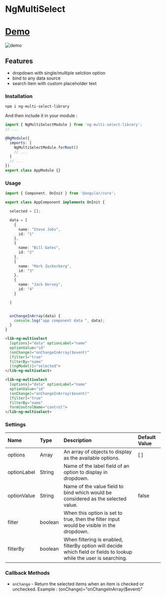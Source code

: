 # NgMultiSelect

# [Demo](https://ngmultiselect.000webhostapp.com)

![demo](https://i.ibb.co/HgG3Tp1/screenshot.png)


## Features

- dropdown with single/multiple selction option
- bind to any data source
- search item with custom placeholder text

### Installation

```
npm i ng-multi-select-library
```

And then include it in your module :

```ts
import { NgMultiSelectModule } from 'ng-multi-select-library';
// ...

@NgModule({
  imports: [
    NgMultiSelectModule.forRoot()
    // ...
  ]
  // ...
})
export class AppModule {}
```

### Usage

```ts
import { Component, OnInit } from '@angular/core';

export class AppComponent implements OnInit {

  selected = [];

  data = [
    {
      name: "Steve Jobs",
      id: "1"
    },
    {
      name: "Bill Gates",
      id: "2"
    },
    {
      name: "Mark Zuckerberg",
      id: "3"
    },
    {
      name: "Jack Dorsey",
      id: "4"
    }

  ]


  onChangeInArray(data) {
    console.log("app component data ", data);
  }
}
```

```html
<lib-ng-multiselect
  [options]="data" optionLabel="name"
  optionValue="id"
  (onChange)="onChangeInArray($event)"
  [filter]="true"
  filterBy="name"
  [(ngModel)]="selected">
</lib-ng-multiselect>
```

```html
<lib-ng-multiselect
  [options]="data" optionLabel="name"
  optionValue="id"
  (onChange)="onChangeInArray($event)"
  [filter]="true"
  filterBy="name"
  formControlName="control">
</lib-ng-multiselect>
```


### Settings

| Name                        | Type       | Description                                                                                                                                                                                                                                                                                                                                              | Default Value       |
| :----------------------------- | :--------- | :------------------------------------------------------------------------------------------------------------------------------------------------------------------------------------------------------------------------------------------------------------------------------------------------------------------------------------------------------- | :------------------ |
| options                | Array    | An array of objects to display as the available options.                                                                                                                                                                                                                                                     | [ ]              |
| optionLabel                    | String     | Name of the label field of an option to display in dropdown.                                                                                                                                                                                                                                                   |            |
| optionValue                       | String    | Name of the value field to bind which would be considered as the selected value.                                            | false           |
| filter                       | boolean    | When this option is set to true, then the filter input would be visible in the dropdown. |            |
| filterBy                       | boolean    | When filtering is enabled, filterBy option will decide which field or fields to lookup while the user is searching.

### Callback Methods

- `onChange` - Return the selected items when an item is checked or unchecked.
  Example : (onChange)="onChangeInArray($event)"
